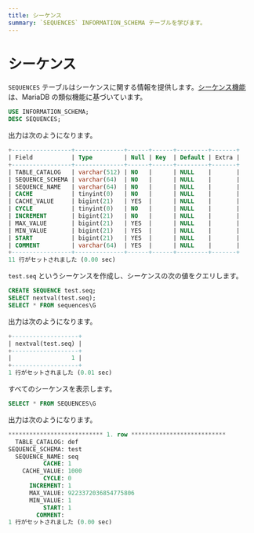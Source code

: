 ```yaml
---
title: シーケンス
summary: `SEQUENCES` INFORMATION_SCHEMA テーブルを学びます。
---
```


# シーケンス

`SEQUENCES` テーブルはシーケンスに関する情報を提供します。[シーケンス機能](/sql-statements/sql-statement-create-sequence.md) は、MariaDB の類似機能に基づいています。

```sql
USE INFORMATION_SCHEMA;
DESC SEQUENCES;
```

出力は次のようになります。

```sql
+-----------------+--------------+------+------+---------+-------+
| Field           | Type         | Null | Key  | Default | Extra |
+-----------------+--------------+------+------+---------+-------+
| TABLE_CATALOG   | varchar(512) | NO   |      | NULL    |       |
| SEQUENCE_SCHEMA | varchar(64)  | NO   |      | NULL    |       |
| SEQUENCE_NAME   | varchar(64)  | NO   |      | NULL    |       |
| CACHE           | tinyint(0)   | NO   |      | NULL    |       |
| CACHE_VALUE     | bigint(21)   | YES  |      | NULL    |       |
| CYCLE           | tinyint(0)   | NO   |      | NULL    |       |
| INCREMENT       | bigint(21)   | NO   |      | NULL    |       |
| MAX_VALUE       | bigint(21)   | YES  |      | NULL    |       |
| MIN_VALUE       | bigint(21)   | YES  |      | NULL    |       |
| START           | bigint(21)   | YES  |      | NULL    |       |
| COMMENT         | varchar(64)  | YES  |      | NULL    |       |
+-----------------+--------------+------+------+---------+-------+
11 行がセットされました (0.00 sec)
```

`test.seq` というシーケンスを作成し、シーケンスの次の値をクエリします。

```sql
CREATE SEQUENCE test.seq;
SELECT nextval(test.seq);
SELECT * FROM sequences\G
```

出力は次のようになります。

```sql
+-------------------+
| nextval(test.seq) |
+-------------------+
|                 1 |
+-------------------+
1 行がセットされました (0.01 sec)
```

すべてのシーケンスを表示します。

```sql
SELECT * FROM SEQUENCES\G
```

出力は次のようになります。

```sql
*************************** 1. row ***************************
  TABLE_CATALOG: def
SEQUENCE_SCHEMA: test
  SEQUENCE_NAME: seq
          CACHE: 1
    CACHE_VALUE: 1000
          CYCLE: 0
      INCREMENT: 1
      MAX_VALUE: 9223372036854775806
      MIN_VALUE: 1
          START: 1
        COMMENT:
1 行がセットされました (0.00 sec)
```